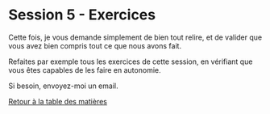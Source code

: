 # Session 5 - Exercices

Cette fois, je vous demande simplement de bien tout relire, et de valider que vous avez bien compris tout ce que nous avons fait.

Refaites par exemple tous les exercices de cette session, en vérifiant que vous êtes capables de les faire en autonomie.

Si besoin, envoyez-moi un email.

[Retour à la table des matières](../../../)